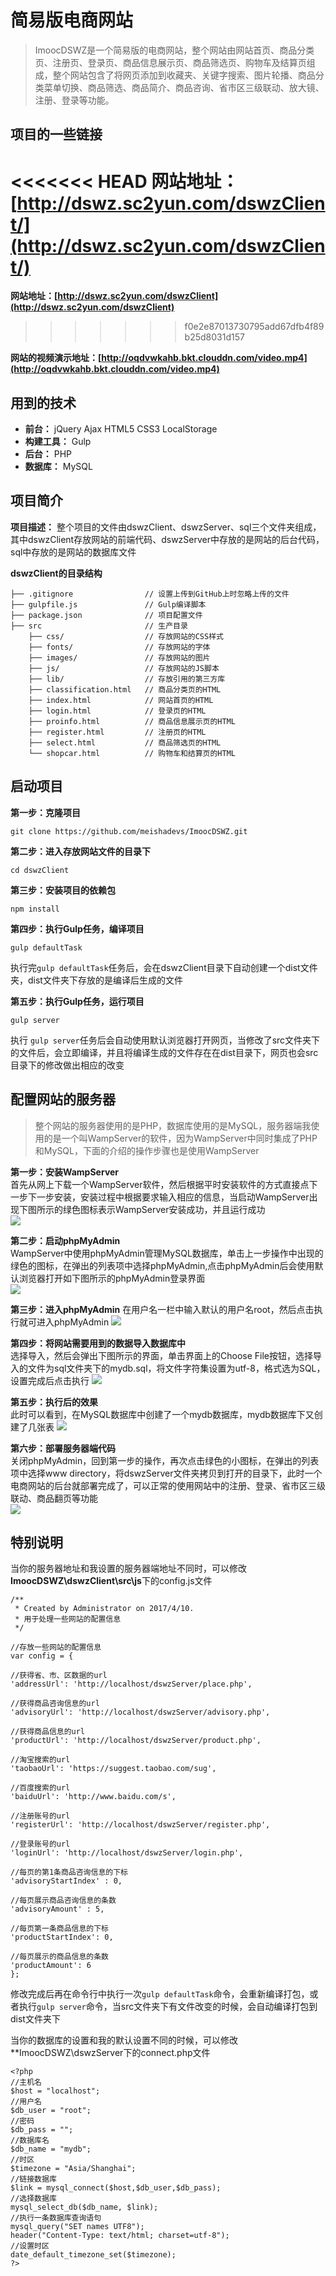 # 简易版电商网站
> ImoocDSWZ是一个简易版的电商网站，整个网站由网站首页、商品分类页、注册页、登录页、商品信息展示页、商品筛选页、购物车及结算页组成，整个网站包含了将网页添加到收藏夹、关键字搜索、图片轮播、商品分类菜单切换、商品筛选、商品简介、商品咨询、省市区三级联动、放大镜、注册、登录等功能。

## 项目的一些链接
<<<<<<< HEAD
**网站地址：[http://dswz.sc2yun.com/dswzClient/](http://dswz.sc2yun.com/dswzClient/)**
=======
**网站地址：[http://dswz.sc2yun.com/dswzClient](http://dswz.sc2yun.com/dswzClient)**
>>>>>>> f0e2e87013730795add67dfb4f89b25d8031d157

**网站的视频演示地址：[http://oqdvwkahb.bkt.clouddn.com/video.mp4](http://oqdvwkahb.bkt.clouddn.com/video.mp4)**

## 用到的技术
- **前台：** jQuery Ajax HTML5 CSS3 LocalStorage
- **构建工具：** Gulp
- **后台：** PHP
- **数据库：** MySQL

## 项目简介
**项目描述：** 整个项目的文件由dswzClient、dswzServer、sql三个文件夹组成，其中dswzClient存放网站的前端代码、dswzServer中存放的是网站的后台代码，sql中存放的是网站的数据库文件

**dswzClient的目录结构**

	├── .gitignore                // 设置上传到GitHub上时忽略上传的文件
	├── gulpfile.js               // Gulp编译脚本
	├── package.json              // 项目配置文件
	├── src                       // 生产目录
	    ├── css/                  // 存放网站的CSS样式
	    ├── fonts/                // 存放网站的字体
	    ├── images/               // 存放网站的图片
	    ├── js/                   // 存放网站的JS脚本
	    ├── lib/                  // 存放引用的第三方库
	    ├── classification.html   // 商品分类页的HTML
	    ├── index.html            // 网站首页的HTML
	    ├── login.html            // 登录页的HTML
	    ├── proinfo.html          // 商品信息展示页的HTML
	    ├── register.html         // 注册页的HTML
	    ├── select.html           // 商品筛选页的HTML
	    └── shopcar.html          // 购物车和结算页的HTML
            
## 启动项目

**第一步：克隆项目**  

	git clone https://github.com/meishadevs/ImoocDSWZ.git  

**第二步：进入存放网站文件的目录下**  

	cd dswzClient

**第三步：安装项目的依赖包**  

	npm install

**第四步：执行Gulp任务，编译项目**  

	gulp defaultTask

执行完`gulp defaultTask`任务后，会在dswzClient目录下自动创建一个dist文件夹，dist文件夹下存放的是编译后生成的文件

**第五步：执行Gulp任务，运行项目**  

	gulp server

执行	`gulp server`任务后会自动使用默认浏览器打开网页，当修改了src文件夹下的文件后，会立即编译，并且将编译生成的文件存在在dist目录下，网页也会src目录下的修改做出相应的改变

## 配置网站的服务器
> 整个网站的服务器使用的是PHP，数据库使用的是MySQL，服务器端我使用的是一个叫WampServer的软件，因为WampServer中同时集成了PHP和MySQL，下面的介绍的操作步骤也是使用WampServer

**第一步：安装WampServer**  
首先从网上下载一个WampServer软件，然后根据平时安装软件的方式直接点下一步下一步安装，安装过程中根据要求输入相应的信息，当启动WampServer出现下图所示的绿色图标表示WampServer安装成功，并且运行成功  
![](icon.PNG)

**第二步：启动phpMyAdmin**  
WampServer中使用phpMyAdmin管理MySQL数据库，单击上一步操作中出现的绿色的图标，在弹出的列表项中选择phpMyAdmin,点击phpMyAdmin后会使用默认浏览器打开如下图所示的phpMyAdmin登录界面  
![](login.PNG)

**第三步：进入phpMyAdmin**
在用户名一栏中输入默认的用户名root，然后点击执行就可进入phpMyAdmin
![](database.PNG)

**第四步：将网站需要用到的数据导入数据库中**  
选择导入，然后会弹出下图所示的界面，单击界面上的Choose File按钮，选择导入的文件为sql文件夹下的mydb.sql，将文件字符集设置为utf-8，格式选为SQL，设置完成后点击执行
![](insert.PNG)

**第五步：执行后的效果**  
此时可以看到，在MySQL数据库中创建了一个mydb数据库，mydb数据库下又创建了几张表
![](table.PNG)

**第六步：部署服务器端代码**  
关闭phpMyAdmin，回到第一步的操作，再次点击绿色的小图标，在弹出的列表项中选择www directory，将dswzServer文件夹拷贝到打开的目录下，此时一个电商网站的后台就部署完成了，可以正常的使用网站中的注册、登录、省市区三级联动、商品翻页等功能  
![](folder.PNG)

## 特别说明
当你的服务器地址和我设置的服务器端地址不同时，可以修改**ImoocDSWZ\dswzClient\src\js**下的config.js文件

	/**
	 * Created by Administrator on 2017/4/10.
	 * 用于处理一些网站的配置信息
	 */

	//存放一些网站的配置信息
	var config = {

    //获得省、市、区数据的url
    'addressUrl': 'http://localhost/dswzServer/place.php',

    //获得商品咨询信息的url
    'advisoryUrl': 'http://localhost/dswzServer/advisory.php',

    //获得商品信息的url
    'productUrl': 'http://localhost/dswzServer/product.php',

    //淘宝搜索的url
    'taobaoUrl': 'https://suggest.taobao.com/sug',

    //百度搜索的url
    'baiduUrl': 'http://www.baidu.com/s',

    //注册账号的url
    'registerUrl': 'http://localhost/dswzServer/register.php',

    //登录账号的url
    'loginUrl': 'http://localhost/dswzServer/login.php',

    //每页的第1条商品咨询信息的下标
    'advisoryStartIndex' : 0,

    //每页展示商品咨询信息的条数
    'advisoryAmount' : 5,

    //每页第一条商品信息的下标
    'productStartIndex': 0,

    //每页展示的商品信息的条数
    'productAmount': 6
	};

修改完成后再在命令行中执行一次`gulp defaultTask`命令，会重新编译打包，或者执行`gulp server`命令，当src文件夹下有文件改变的时候，会自动编译打包到dist文件夹下

当你的数据库的设置和我的默认设置不同的时候，可以修改**ImoocDSWZ\dswzServer下的connect.php文件

	<?php
	//主机名
	$host = "localhost";
	//用户名
	$db_user = "root";
	//密码
	$db_pass = "";
	//数据库名 
	$db_name = "mydb";
	//时区 
	$timezone = "Asia/Shanghai";
	//链接数据库 
	$link = mysql_connect($host,$db_user,$db_pass);
	//选择数据库
	mysql_select_db($db_name, $link);
	//执行一条数据库查询语句
	mysql_query("SET names UTF8");
	header("Content-Type: text/html; charset=utf-8");
	//设置时区 
	date_default_timezone_set($timezone);
	?>


